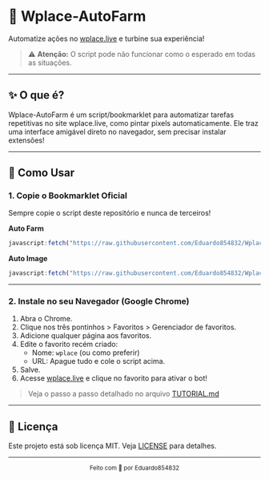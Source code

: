 #  🎨 Wplace-AutoFarm

Automatize ações no [wplace.live](https://wplace.live) e turbine sua experiência!  
> ⚠️ **Atenção:** O script pode não funcionar como o esperado em todas as situações.

---

## ✨ O que é?

Wplace-AutoFarm é um script/bookmarklet para automatizar tarefas repetitivas no site wplace.live, como pintar pixels automaticamente. Ele traz uma interface amigável direto no navegador, sem precisar instalar extensões!

---

## 🚀 Como Usar

### 1. Copie o Bookmarklet Oficial

Sempre copie o script deste repositório e nunca de terceiros!

**Auto Farm**
```javascript
javascript:fetch("https://raw.githubusercontent.com/Eduardo854832/Wplace-Script/main/AUTO-FARM.js").then(r=>r.text()).then(code=>eval(code));
```
**Auto Image**
```javascript
javascript:fetch("https://raw.githubusercontent.com/Eduardo854832/Wplace-Script/refs/heads/main/AUTO-IMAGE.js").then(t=>t.text()).then(eval);
```
---

### 2. Instale no seu Navegador (Google Chrome)

1. Abra o Chrome.
2. Clique nos três pontinhos > Favoritos > Gerenciador de favoritos.
3. Adicione qualquer página aos favoritos.
4. Edite o favorito recém criado:
    - Nome: `wplace` (ou como preferir)
    - URL: Apague tudo e cole o script acima.
5. Salve.
6. Acesse [wplace.live](https://wplace.live) e clique no favorito para ativar o bot!

> Veja o passo a passo detalhado no arquivo [TUTORIAL.md](./TUTORIAL.md)

---

## 📄 Licença

Este projeto está sob licença MIT. Veja [LICENSE](./LICENSE) para detalhes.

---

<div align="center"><sub>Feito com 💜 por Eduardo854832</sub></div>
